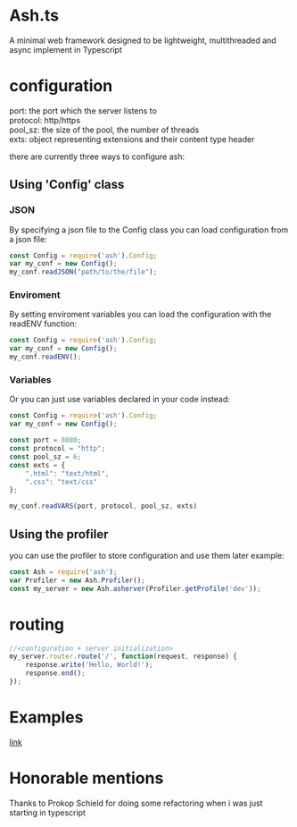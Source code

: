 # Ash.ts
A minimal web framework designed to be lightweight, multithreaded and async implement in Typescript

# configuration
port: the port which the server listens to   
protocol: http/https   
pool_sz: the size of the pool, the number of threads   
exts: object representing extensions and their content type header   
   
there are currently three ways to configure ash:

## Using 'Config' class
### JSON
By specifying a json file to the Config class you can load configuration from a json file:
```typescript
const Config = require('ash').Config;
var my_conf = new Config();
my_conf.readJSON("path/to/the/file");
```

### Enviroment
By setting enviroment variables you can load the configuration with the readENV function:
```typescript
const Config = require('ash').Config;
var my_conf = new Config();
my_conf.readENV();
```

### Variables
Or you can just use variables declared in your code instead:
```typescript
const Config = require('ash').Config;
var my_conf = new Config();

const port = 8080;
const protocol = "http";
const pool_sz = 6;
const exts = {
	".html": "text/html",
	".css": "text/css"
};

my_conf.readVARS(port, protocol, pool_sz, exts)
```

## Using the profiler
you can use the profiler to store configuration and use them later
example:
```typescript
const Ash = require('ash');
var Profiler = new Ash.Profiler();
const my_server = new Ash.asherver(Profiler.getProfile('dev'));
```

# routing
```typescript
//<configuration + server initialization>
my_server.router.route('/', function(request, response) {
	response.write('Hello, World!');
	response.end();
});
```

# Examples
[link](https://github.com/argvsc47/Ash.ts/tree/main/examples)

# Honorable mentions
Thanks to Prokop Schield for doing some refactoring when i was just starting in typescript
